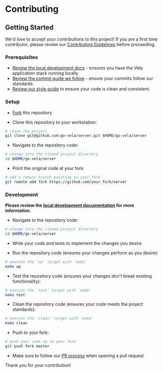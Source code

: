 # Contributing

## Getting Started

We'd love to accept your contributions to this project! If you are a first time contributor, please review our [Contributing Guidelines](https://go-vela.github.io/docs/community/contributing_guidelines/) before proceeding.

### Prerequisites

* [Review the local development docs](../DOCS.md) - ensures you have the Vela application stack running locally
* [Review the commit guide we follow](https://chris.beams.io/posts/git-commit/#seven-rules) - ensure your commits follow our standards
* [Review our style guide](https://go-vela.github.io/docs/community/contributing_guidelines/#style-guide) to ensure your code is clean and consistent.

### Setup

* [Fork](/fork) this repository

* Clone this repository to your workstation:

```bash
# clone the project
git clone git@github.com:go-vela/server.git $HOME/go-vela/server
```

* Navigate to the repository code:

```bash
# change into the cloned project directory
cd $HOME/go-vela/server
```

* Point the original code at your fork:

```bash
# add a remote branch pointing to your fork
git remote add fork https://github.com/your_fork/server
```

### Development

**Please review the [local development documentation](../DOCS.md) for more information.**

* Navigate to the repository code:

```bash
# change into the cloned project directory
cd $HOME/go-vela/server
```

* Write your code and tests to implement the changes you desire.

* Run the repository code (ensures your changes perform as you desire):

```bash
# execute the `up` target with `make`
make up
```

* Test the repository code (ensures your changes don't break existing functionality):

```bash
# execute the `test` target with `make`
make test
```

* Clean the repository code (ensures your code meets the project standards):

```bash
# execute the `clean` target with `make`
make clean
```

* Push to your fork:

```bash
# push your code up to your fork
git push fork master
```

* Make sure to follow our [PR process](https://go-vela.github.io/docs/community/contributing_guidelines/#development-workflow) when opening a pull request

Thank you for your contribution!
